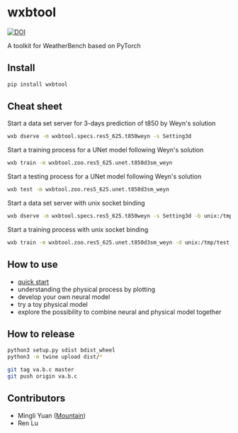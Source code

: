 # wxbtool

[![DOI](https://zenodo.org/badge/269931312.svg)](https://zenodo.org/badge/latestdoi/269931312)

A toolkit for WeatherBench based on PyTorch

Install
--------

```bash
pip install wxbtool
```

Cheat sheet
-----------

Start a data set server for 3-days prediction of t850 by Weyn's solution
```bash
wxb dserve -m wxbtool.specs.res5_625.t850weyn -s Setting3d
```

Start a training process for a UNet model following Weyn's solution
```bash
wxb train -m wxbtool.zoo.res5_625.unet.t850d3sm_weyn
```

Start a testing process for a UNet model following Weyn's solution
```bash
wxb test -m wxbtool.zoo.res5_625.unet.t850d3sm_weyn
```

Start a data set server with unix socket binding
```bash
wxb dserve -m wxbtool.specs.res5_625.t850weyn -s Setting3d -b unix:/tmp/test.sock
```

Start a training process with unix socket binding
```bash
wxb train -m wxbtool.zoo.res5_625.unet.t850d3sm_weyn -d unix:/tmp/test.sock
```

How to use
-----------

* [quick start](https://github.com/caiyunapp/wxbtool/wiki/quick-start)
* understanding the physical process by plotting
* develop your own neural model
* try a toy physical model
* explore the possibility to combine neural and physical model together

How to release
---------------

```bash
python3 setup.py sdist bdist_wheel
python3 -m twine upload dist/*

git tag va.b.c master
git push origin va.b.c
```

Contributors
------------

* Mingli Yuan ([Mountain](https://github.com/mountain))
* Ren Lu
